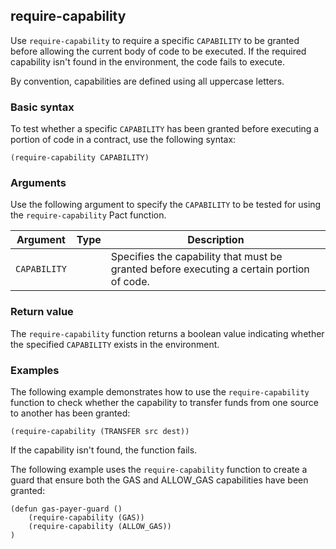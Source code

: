 ## require-capability

Use `require-capability` to require a specific `CAPABILITY` to be granted before allowing the current body of code to be executed.
If the required capability isn't found in the environment, the code fails to execute.

By convention, capabilities are defined using all uppercase letters.

### Basic syntax

To test whether a specific `CAPABILITY` has been granted before executing a portion of code in a contract, use the following syntax:

```pact
(require-capability CAPABILITY)
```

### Arguments

Use the following argument to specify the `CAPABILITY` to be tested for using the `require-capability` Pact function.

| Argument | Type | Description |
| --- | --- | --- |
| `CAPABILITY` |  | Specifies the capability that must be granted before executing a certain portion of code. |

### Return value

The `require-capability` function returns a boolean value indicating whether the specified `CAPABILITY` exists in the environment.

### Examples

The following example demonstrates how to use the `require-capability` function to check whether the capability to transfer funds from one source to another has been granted:

```pact
(require-capability (TRANSFER src dest))
```

If the capability isn't found, the function fails.

The following example uses the `require-capability` function to create a guard that ensure both the GAS and ALLOW_GAS capabilities have been granted:

```pact
(defun gas-payer-guard ()
    (require-capability (GAS))
    (require-capability (ALLOW_GAS))
)
```